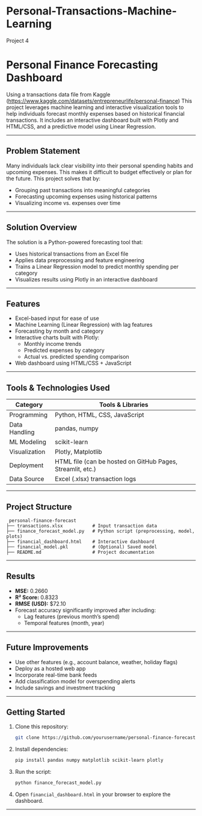 # Personal-Transactions-Machine-Learning
Project 4


#  Personal Finance Forecasting Dashboard

Using a transactions data file from Kaggle (https://www.kaggle.com/datasets/entrepreneurlife/personal-finance) This project leverages machine learning and interactive visualization tools to help individuals forecast monthly expenses based on historical financial transactions. It includes an interactive dashboard built with Plotly and HTML/CSS, and a predictive model using Linear Regression.

---

##  Problem Statement

Many individuals lack clear visibility into their personal spending habits and upcoming expenses. This makes it difficult to budget effectively or plan for the future. This project solves that by:
- Grouping past transactions into meaningful categories
- Forecasting upcoming expenses using historical patterns
- Visualizing income vs. expenses over time

---

##  Solution Overview

The solution is a Python-powered forecasting tool that:
- Uses historical transactions from an Excel file
- Applies data preprocessing and feature engineering
- Trains a Linear Regression model to predict monthly spending per category
- Visualizes results using Plotly in an interactive dashboard

---

##  Features

- Excel-based input for ease of use
-  Machine Learning (Linear Regression) with lag features
-  Forecasting by month and category
- Interactive charts built with Plotly:
  - Monthly income trends
  - Predicted expenses by category
  - Actual vs. predicted spending comparison
-  Web dashboard using HTML/CSS + JavaScript

---

## Tools & Technologies Used

| Category        | Tools & Libraries                      |
|----------------|----------------------------------------|
| Programming     | Python, HTML, CSS, JavaScript          |
| Data Handling   | pandas, numpy                          |
| ML Modeling     | scikit-learn                           |
| Visualization   | Plotly, Matplotlib                     |
| Deployment      | HTML file (can be hosted on GitHub Pages, Streamlit, etc.) |
| Data Source     | Excel (.xlsx) transaction logs         |

---

## Project Structure

```
 personal-finance-forecast
├── transactions.xlsx           # Input transaction data
├── finance_forecast_model.py   # Python script (preprocessing, model, plots)
├── financial_dashboard.html    # Interactive dashboard
├── financial_model.pkl         # (Optional) Saved model
├── README.md                   # Project documentation
```

---

## Results

- **MSE:** 0.2660  
- **R² Score:** 0.8323  
- **RMSE (USD):** $72.10  
- Forecast accuracy significantly improved after including:
  - Lag features (previous month’s spend)
  - Temporal features (month, year)

---

## Future Improvements

- Use other features (e.g., account balance, weather, holiday flags)
- Deploy as a hosted web app
- Incorporate real-time bank feeds
- Add classification model for overspending alerts
- Include savings and investment tracking

---

## Getting Started

1. Clone this repository:
   ```bash
   git clone https://github.com/yourusername/personal-finance-forecast.git
   ```

2. Install dependencies:
   ```bash
   pip install pandas numpy matplotlib scikit-learn plotly
   ```

3. Run the script:
   ```bash
   python finance_forecast_model.py
   ```

4. Open `financial_dashboard.html` in your browser to explore the dashboard.

---
